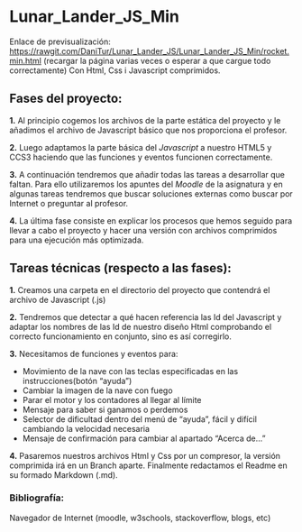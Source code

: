 # Lunar_Lander_JS_Min
Enlace de previsualización: https://rawgit.com/DaniTur/Lunar_Lander_JS/Lunar_Lander_JS_Min/rocket.min.html
(recargar la página varias veces o esperar a que cargue todo correctamente)
Con Html, Css i Javascript comprimidos.

## Fases del proyecto:

**1.** Al principio cogemos los archivos de la parte estática del proyecto y le añadimos el archivo de Javascript básico que nos proporciona el profesor.

**2.** Luego adaptamos la parte básica del _Javascript_ a nuestro HTML5 y CCS3 haciendo que las funciones y eventos funcionen correctamente.

**3.** A continuación tendremos que añadir todas las tareas a desarrollar que faltan. Para ello utilizaremos los apuntes del _Moodle_ de 	la asignatura y en algunas tareas tendremos que buscar soluciones externas como buscar por Internet o preguntar al profesor.

**4.** La última fase consiste en explicar los procesos que hemos seguido para llevar a cabo el proyecto y hacer una versión con archivos 	comprimidos para una ejecución más optimizada.

## Tareas técnicas (respecto a las fases):

**1.** Creamos una carpeta en el directorio del proyecto que contendrá el archivo de Javascript (.js) 

**2.** Tendremos que detectar a qué hacen referencia las Id del Javascript y adaptar los nombres de las Id de nuestro diseño Html                comprobando el correcto funcionamiento en conjunto, sino es así corregirlo.

**3.** Necesitamos de funciones y eventos para:
* Movimiento de la nave con las teclas especificadas en las instrucciones(botón “ayuda”)
* Cambiar la imagen de la nave con fuego
* Parar el motor y los contadores al llegar al límite
* Mensaje para saber si ganamos o perdemos
* Selector de dificultad dentro del menú de “ayuda”, fácil y difícil cambiando la velocidad necesaria
* Mensaje de confirmación para cambiar al apartado “Acerca de...”

**4.** Pasaremos nuestros archivos Html y Css por un compresor, la versión comprimida irá en un Branch aparte. Finalmente redactamos el          Readme en su formado Markdown (.md).


### Bibliografía:
Navegador de Internet (moodle, w3schools, stackoverflow, blogs, etc)
